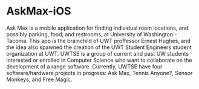 # AskMax-iOS
Ask Max is a mobile application for finding individual room locations, and possibly parking, food, and restrooms, 
at University of Washington - Tacoma. This app is the brainchild of UWT proffessor Ernest Hughes, and the idea also
spawned the creation of the UWT Student Engineers student organization at UWT. UWTSE is a group of current and past 
UW students interested or enrolled in Computer Science who want to collaborate on the development of a range software.
Currently, UWTSE have four software/hardware projects in progress: Ask Max, Tennis Anyone?, Sensor Monkeys, and Free Magic.
